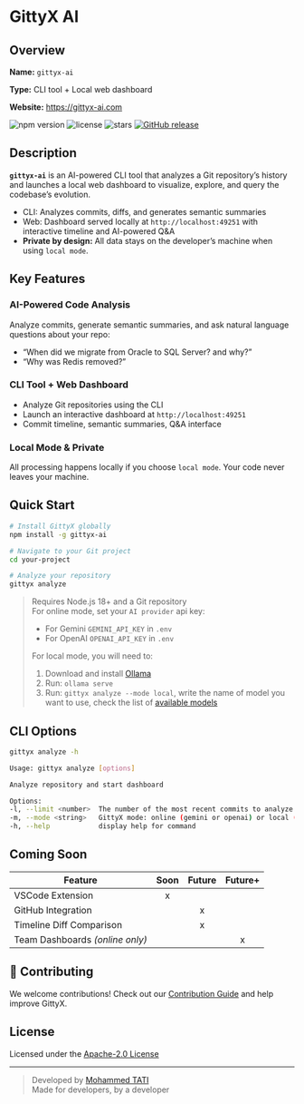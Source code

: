 # GittyX AI

## Overview

**Name:** `gittyx-ai`

**Type:** CLI tool + Local web dashboard

**Website:** https://gittyx-ai.com

![npm version](https://img.shields.io/npm/v/gittyx-ai) ![license](https://img.shields.io/github/license/GittyX-AI/gittyx-ai.svg) ![stars](https://img.shields.io/github/stars/GittyX-AI/gittyx-ai?style=flat) [![GitHub release](https://img.shields.io/github/v/release/GittyX-AI/gittyx-ai?sort=date&display_name=release&color=orange
)](https://github.com/GittyX-AI/gittyx-ai/releases)
 

## Description

**`gittyx-ai`** is an AI-powered CLI tool that analyzes a Git repository’s history and launches a local web dashboard to visualize, explore, and query the codebase’s evolution.

- CLI: Analyzes commits, diffs, and generates semantic summaries
- Web: Dashboard served locally at `http://localhost:49251` with interactive timeline and AI-powered Q&A
- **Private by design:** All data stays on the developer’s machine when using `local mode`.

## Key Features

### AI-Powered Code Analysis
Analyze commits, generate semantic summaries, and ask natural language questions about your repo:
- “When did we migrate from Oracle to SQL Server? and why?”
- “Why was Redis removed?”

### CLI Tool + Web Dashboard
- Analyze Git repositories using the CLI
- Launch an interactive dashboard at `http://localhost:49251`
- Commit timeline, semantic summaries, Q&A interface

### Local Mode & Private
All processing happens locally if you choose `local mode`. Your code never leaves your machine.

## Quick Start

```bash
# Install GittyX globally
npm install -g gittyx-ai

# Navigate to your Git project
cd your-project

# Analyze your repository
gittyx analyze
```

> Requires Node.js 18+ and a Git repository  
> For online mode, set your `AI provider` api key:
> - For Gemini `GEMINI_API_KEY` in `.env` 
> - For OpenAI `OPENAI_API_KEY` in `.env`
>
> For local mode, you will need to:
> 1. Download and install [Ollama](https://ollama.com/download)
> 2. Run: `ollama serve`
> 3. Run: `gittyx analyze --mode local`, write the name of model you want to use, check the list of [available models](https://ollama.com/search)

## CLI Options
```bash
gittyx analyze -h
```
```bash
Usage: gittyx analyze [options] 

Analyze repository and start dashboard 

Options: 
-l, --limit <number>  The number of the most recent commits to analyze (default: 200)  
-m, --mode <string>   GittyX mode: online (gemini or openai) or local (ollama) (default: "online") 
-h, --help            display help for command
```

## Coming Soon

| Feature                          | Soon | Future | Future+ |
|----------------------------------|:----:|:------:|:-------:|
| VSCode Extension              | x |  |  |
| GitHub Integration           |  | x |  |
| Timeline Diff Comparison     |  | x |  |
| Team Dashboards *(online only)* |  |  | x |


## 🤝 Contributing

We welcome contributions! Check out our [Contribution Guide](https://github.com/GittyX-AI/gittyx-ai/blob/main/CONTRIBUTING.md) and help improve GittyX.


## License

Licensed under the [Apache-2.0 License](https://github.com/GittyX-AI/gittyx-ai/blob/main/LICENSE)

---
> Developed by [Mohammed TATI](https://github.com/tatimohammed)\
> Made for developers, by a developer
